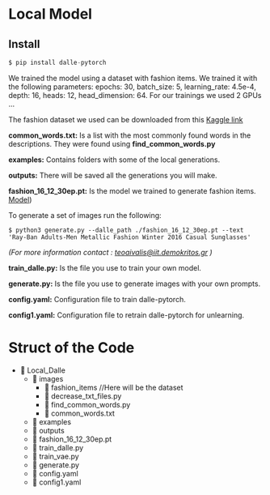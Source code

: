 # Local Model
## Install

[](https://github.com/lucidrains/DALLE-pytorch#install)
```python
$ pip install dalle-pytorch
```
We trained the model using a dataset with fashion items. We trained it with the following parameters:
epochs: 30, batch_size: 5, learning_rate: 4.5e-4, depth: 16, heads: 12, head_dimension: 64.
For our trainings we used 2 GPUs ...
 
The fashion dataset we used can be downloaded from this [Kaggle link](https://www.kaggle.com/datasets/paramaggarwal/fashion-product-images-dataset)

**common_words.txt:** Is a list with the most commonly found words in the descriptions. They were found using  **find_common_words.py**

**examples:** Contains folders with some of the local generations.

**outputs:** There will be saved all the generations you will make.

**fashion_16_12_30ep.pt:** Is the model we trained to generate fashion items.  [Model](https://drive.google.com/file/d/1oSba1p-RaztskZ845oXWFUGJfuOe0IJI/view?usp=drive_link))

To generate a set of images run the following:
```
$ python3 generate.py --dalle_path ./fashion_16_12_30ep.pt --text 'Ray-Ban Adults-Men Metallic Fashion Winter 2016 Casual Sunglasses'
```

*(For more information contact : teoaivalis@iit.demokritos.gr )*

**train_dalle.py:** Is the file you use to train your own model.

**generate.py:** Is the file you use to generate images with your own prompts.

**config.yaml:** Configuration file to train dalle-pytorch.

**config1.yaml:** Configuration file to retrain dalle-pytorch for unlearning.


# Struct of the Code
<!-- Folder structure -->
<ul>
    <li>
        <span class="folder-icon">&#128193;</span> <!-- Unicode for folder icon -->
        <span class="folder-name">Local_Dalle</span>
        <ul>
            <li>
                <span class="folder-icon">&#128193;</span>
                <span class="folder-name">images</span>
                <ul>
                    <li><span class="file-icon">&#128196;</span>
                        <span class="file-name">fashion_items</span>  //Here will be the dataset
                    </li>
                    <li><span class="file-icon">&#128196;</span>
                        <span class="file-name">decrease_txt_files.py</span> <!-- Keep only certain lines of the descriptions training files -->
                    </li>
                    <li><span class="file-icon">&#128196;</span>
                        <span class="file-name">find_common_words.py</span> <!-- Finds the most common words included in the descriptions of the dataset -->
                    </li>
                    <li><span class="file-icon">&#128196;</span>
                        <span class="file-name">common_words.txt</span> <!-- Most common words in the descriptions -->
                    </li>
                </ul>
            </li>
            <li>
                <span class="folder-icon">&#128193;</span>
                <span class="folder-name">examples</span>
            </li>
            <li>
                <span class="folder-icon">&#128193;</span>
                <span class="folder-name">outputs</span> <!-- Examples of the local generations -->
            </li>
            <li><span class="file-icon">&#128196;</span>
                <span class="file-name">fashion_16_12_30ep.pt</span>
            </li>
            <li><span class="file-icon">&#128196;</span>
                <span class="file-name">train_dalle.py</span>
            </li>
            <li><span class="file-icon">&#128196;</span>
                <span class="file-name">train_vae.py</span>
           </li>
           <li><span class="file-icon">&#128196;</span>
                <span class="file-name">generate.py</span>
           </li>
            <li><span class="file-icon">&#128196;</span>
                <span class="file-name">config.yaml</span> <!-- Configuration file to train dalle-pytorch -->
            </li>
            <li><span class="file-icon">&#128196;</span>
                <span class="file-name">config1.yaml</span> <!-- Configuration file to retrain dalle-pytorch for unlearning -->
            </li>
        </ul>
    </li>
    </ul>
